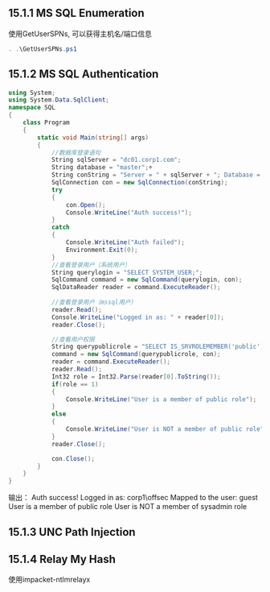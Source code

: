 ## 15.1.1 MS SQL Enumeration 

使用GetUserSPNs, 可以获得主机名/端口信息
```Powershell
. .\GetUserSPNs.ps1
```

## 15.1.2 MS SQL Authentication

```csharp
using System;
using System.Data.SqlClient;
namespace SQL
{
	class Program
	{
		static void Main(string[] args)
		{
			//数据库登录语句
			String sqlServer = "dc01.corp1.com";
			String database = "master";÷
			String conString = "Server = " + sqlServer + "; Database = " + database +"; Integrated Security = True;";
			SqlConnection con = new SqlConnection(conString);
			try
			{
				con.Open();
				Console.WriteLine("Auth success!");
			}
			catch
			{
				Console.WriteLine("Auth failed");
				Environment.Exit(0);
			}
			//查看登录用户（系统用户）
			String querylogin = "SELECT SYSTEM_USER;";
			SqlCommand command = new SqlCommand(querylogin, con);
			SqlDataReader reader = command.ExecuteReader();
			
			//查看登录用户（mssql用户）
			reader.Read();
			Console.WriteLine("Logged in as: " + reader[0]);
			reader.Close();

			//查看用户权限
			String querypublicrole = "SELECT IS_SRVROLEMEMBER('public');";
			command = new SqlCommand(querypublicrole, con);
			reader = command.ExecuteReader();
			reader.Read();
			Int32 role = Int32.Parse(reader[0].ToString());
			if(role == 1)
			{
				Console.WriteLine("User is a member of public role");
			}
			else
			{
				Console.WriteLine("User is NOT a member of public role");
			}
			reader.Close();

			con.Close();
		}
	}
}

```

输出：
Auth success!
Logged in as: corp1\offsec
Mapped to the user: guest
User is a member of public role
User is NOT a member of sysadmin role


## 15.1.3 UNC Path Injection

## 15.1.4 Relay My Hash

使用impacket-ntlmrelayx
